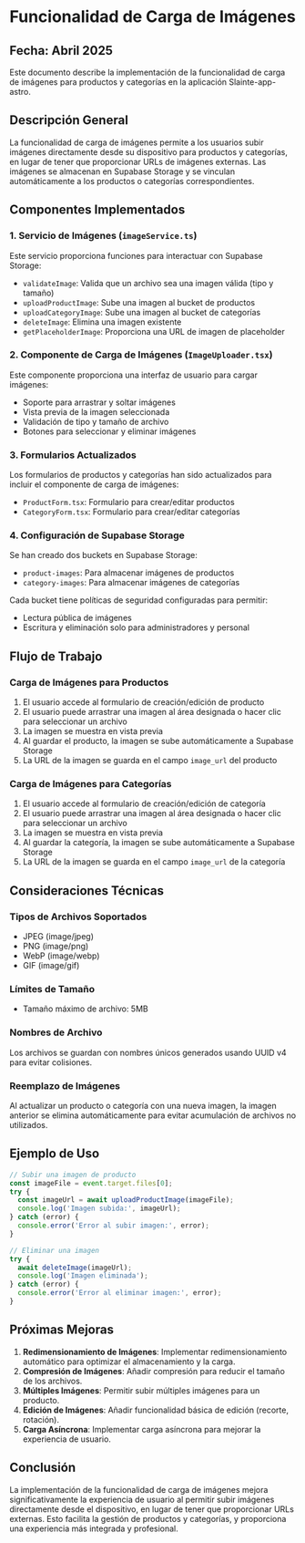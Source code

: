 # Funcionalidad de Carga de Imágenes

## Fecha: Abril 2025

Este documento describe la implementación de la funcionalidad de carga de imágenes para productos y categorías en la aplicación Slainte-app-astro.

## Descripción General

La funcionalidad de carga de imágenes permite a los usuarios subir imágenes directamente desde su dispositivo para productos y categorías, en lugar de tener que proporcionar URLs de imágenes externas. Las imágenes se almacenan en Supabase Storage y se vinculan automáticamente a los productos o categorías correspondientes.

## Componentes Implementados

### 1. Servicio de Imágenes (`imageService.ts`)

Este servicio proporciona funciones para interactuar con Supabase Storage:

- `validateImage`: Valida que un archivo sea una imagen válida (tipo y tamaño)
- `uploadProductImage`: Sube una imagen al bucket de productos
- `uploadCategoryImage`: Sube una imagen al bucket de categorías
- `deleteImage`: Elimina una imagen existente
- `getPlaceholderImage`: Proporciona una URL de imagen de placeholder

### 2. Componente de Carga de Imágenes (`ImageUploader.tsx`)

Este componente proporciona una interfaz de usuario para cargar imágenes:

- Soporte para arrastrar y soltar imágenes
- Vista previa de la imagen seleccionada
- Validación de tipo y tamaño de archivo
- Botones para seleccionar y eliminar imágenes

### 3. Formularios Actualizados

Los formularios de productos y categorías han sido actualizados para incluir el componente de carga de imágenes:

- `ProductForm.tsx`: Formulario para crear/editar productos
- `CategoryForm.tsx`: Formulario para crear/editar categorías

### 4. Configuración de Supabase Storage

Se han creado dos buckets en Supabase Storage:

- `product-images`: Para almacenar imágenes de productos
- `category-images`: Para almacenar imágenes de categorías

Cada bucket tiene políticas de seguridad configuradas para permitir:
- Lectura pública de imágenes
- Escritura y eliminación solo para administradores y personal

## Flujo de Trabajo

### Carga de Imágenes para Productos

1. El usuario accede al formulario de creación/edición de producto
2. El usuario puede arrastrar una imagen al área designada o hacer clic para seleccionar un archivo
3. La imagen se muestra en vista previa
4. Al guardar el producto, la imagen se sube automáticamente a Supabase Storage
5. La URL de la imagen se guarda en el campo `image_url` del producto

### Carga de Imágenes para Categorías

1. El usuario accede al formulario de creación/edición de categoría
2. El usuario puede arrastrar una imagen al área designada o hacer clic para seleccionar un archivo
3. La imagen se muestra en vista previa
4. Al guardar la categoría, la imagen se sube automáticamente a Supabase Storage
5. La URL de la imagen se guarda en el campo `image_url` de la categoría

## Consideraciones Técnicas

### Tipos de Archivos Soportados

- JPEG (image/jpeg)
- PNG (image/png)
- WebP (image/webp)
- GIF (image/gif)

### Límites de Tamaño

- Tamaño máximo de archivo: 5MB

### Nombres de Archivo

Los archivos se guardan con nombres únicos generados usando UUID v4 para evitar colisiones.

### Reemplazo de Imágenes

Al actualizar un producto o categoría con una nueva imagen, la imagen anterior se elimina automáticamente para evitar acumulación de archivos no utilizados.

## Ejemplo de Uso

```typescript
// Subir una imagen de producto
const imageFile = event.target.files[0];
try {
  const imageUrl = await uploadProductImage(imageFile);
  console.log('Imagen subida:', imageUrl);
} catch (error) {
  console.error('Error al subir imagen:', error);
}

// Eliminar una imagen
try {
  await deleteImage(imageUrl);
  console.log('Imagen eliminada');
} catch (error) {
  console.error('Error al eliminar imagen:', error);
}
```

## Próximas Mejoras

1. **Redimensionamiento de Imágenes**: Implementar redimensionamiento automático para optimizar el almacenamiento y la carga.
2. **Compresión de Imágenes**: Añadir compresión para reducir el tamaño de los archivos.
3. **Múltiples Imágenes**: Permitir subir múltiples imágenes para un producto.
4. **Edición de Imágenes**: Añadir funcionalidad básica de edición (recorte, rotación).
5. **Carga Asíncrona**: Implementar carga asíncrona para mejorar la experiencia de usuario.

## Conclusión

La implementación de la funcionalidad de carga de imágenes mejora significativamente la experiencia de usuario al permitir subir imágenes directamente desde el dispositivo, en lugar de tener que proporcionar URLs externas. Esto facilita la gestión de productos y categorías, y proporciona una experiencia más integrada y profesional.
